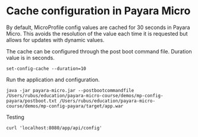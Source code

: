 # Cache configuration in Payara Micro

By default, MicroProfile config values are cached for 30 seconds in Payara Micro.  This avoids the resolution of the value each time it is requested but allows for updates with dynamic values.

The cache can be configured through the post boot command file. Duration value is in seconds.

```
set-config-cache --duration=10
```

Run the application and configuration.

```Shell
java -jar payara-micro.jar --postbootcommandfile /Users/rubus/education/payara-micro-course/demos/mp-config-payara/postboot.txt /Users/rubus/education/payara-micro-course/demos/mp-config-payara/target/app.war
```

Testing

```Shell
curl 'localhost:8080/app/api/config'
```
